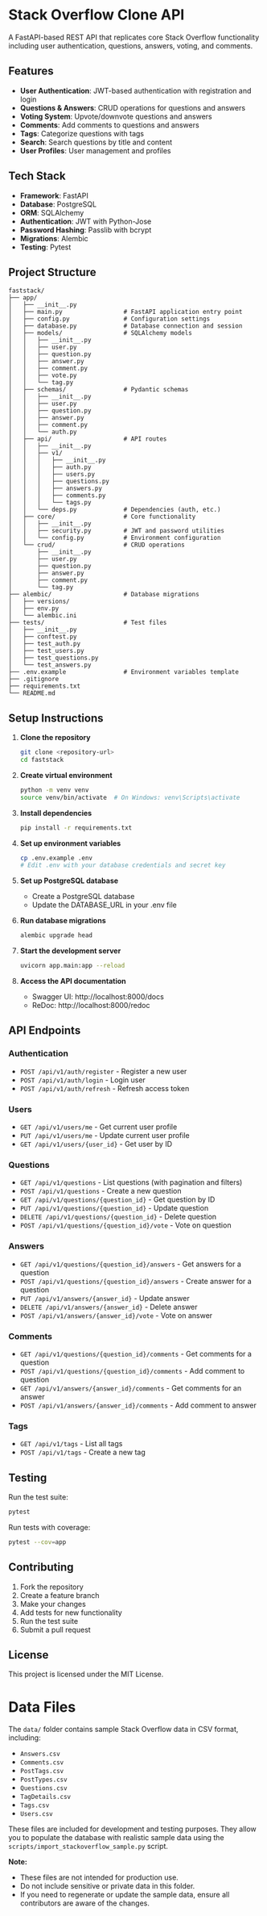 # Stack Overflow Clone API

A FastAPI-based REST API that replicates core Stack Overflow functionality including user authentication, questions, answers, voting, and comments.

## Features

- **User Authentication**: JWT-based authentication with registration and login
- **Questions & Answers**: CRUD operations for questions and answers
- **Voting System**: Upvote/downvote questions and answers
- **Comments**: Add comments to questions and answers
- **Tags**: Categorize questions with tags
- **Search**: Search questions by title and content
- **User Profiles**: User management and profiles

## Tech Stack

- **Framework**: FastAPI
- **Database**: PostgreSQL
- **ORM**: SQLAlchemy
- **Authentication**: JWT with Python-Jose
- **Password Hashing**: Passlib with bcrypt
- **Migrations**: Alembic
- **Testing**: Pytest

## Project Structure

```
faststack/
├── app/
│   ├── __init__.py
│   ├── main.py                 # FastAPI application entry point
│   ├── config.py               # Configuration settings
│   ├── database.py             # Database connection and session
│   ├── models/                 # SQLAlchemy models
│   │   ├── __init__.py
│   │   ├── user.py
│   │   ├── question.py
│   │   ├── answer.py
│   │   ├── comment.py
│   │   ├── vote.py
│   │   └── tag.py
│   ├── schemas/                # Pydantic schemas
│   │   ├── __init__.py
│   │   ├── user.py
│   │   ├── question.py
│   │   ├── answer.py
│   │   ├── comment.py
│   │   └── auth.py
│   ├── api/                    # API routes
│   │   ├── __init__.py
│   │   ├── v1/
│   │   │   ├── __init__.py
│   │   │   ├── auth.py
│   │   │   ├── users.py
│   │   │   ├── questions.py
│   │   │   ├── answers.py
│   │   │   ├── comments.py
│   │   │   └── tags.py
│   │   └── deps.py             # Dependencies (auth, etc.)
│   ├── core/                   # Core functionality
│   │   ├── __init__.py
│   │   ├── security.py         # JWT and password utilities
│   │   └── config.py           # Environment configuration
│   └── crud/                   # CRUD operations
│       ├── __init__.py
│       ├── user.py
│       ├── question.py
│       ├── answer.py
│       ├── comment.py
│       └── tag.py
├── alembic/                    # Database migrations
│   ├── versions/
│   ├── env.py
│   └── alembic.ini
├── tests/                      # Test files
│   ├── __init__.py
│   ├── conftest.py
│   ├── test_auth.py
│   ├── test_users.py
│   ├── test_questions.py
│   └── test_answers.py
├── .env.example                # Environment variables template
├── .gitignore
├── requirements.txt
└── README.md
```

## Setup Instructions

1. **Clone the repository**
   ```bash
   git clone <repository-url>
   cd faststack
   ```

2. **Create virtual environment**
   ```bash
   python -m venv venv
   source venv/bin/activate  # On Windows: venv\Scripts\activate
   ```

3. **Install dependencies**
   ```bash
   pip install -r requirements.txt
   ```

4. **Set up environment variables**
   ```bash
   cp .env.example .env
   # Edit .env with your database credentials and secret key
   ```

5. **Set up PostgreSQL database**
   - Create a PostgreSQL database
   - Update the DATABASE_URL in your .env file

6. **Run database migrations**
   ```bash
   alembic upgrade head
   ```

7. **Start the development server**
   ```bash
   uvicorn app.main:app --reload
   ```

8. **Access the API documentation**
   - Swagger UI: http://localhost:8000/docs
   - ReDoc: http://localhost:8000/redoc

## API Endpoints

### Authentication
- `POST /api/v1/auth/register` - Register a new user
- `POST /api/v1/auth/login` - Login user
- `POST /api/v1/auth/refresh` - Refresh access token

### Users
- `GET /api/v1/users/me` - Get current user profile
- `PUT /api/v1/users/me` - Update current user profile
- `GET /api/v1/users/{user_id}` - Get user by ID

### Questions
- `GET /api/v1/questions` - List questions (with pagination and filters)
- `POST /api/v1/questions` - Create a new question
- `GET /api/v1/questions/{question_id}` - Get question by ID
- `PUT /api/v1/questions/{question_id}` - Update question
- `DELETE /api/v1/questions/{question_id}` - Delete question
- `POST /api/v1/questions/{question_id}/vote` - Vote on question

### Answers
- `GET /api/v1/questions/{question_id}/answers` - Get answers for a question
- `POST /api/v1/questions/{question_id}/answers` - Create answer for a question
- `PUT /api/v1/answers/{answer_id}` - Update answer
- `DELETE /api/v1/answers/{answer_id}` - Delete answer
- `POST /api/v1/answers/{answer_id}/vote` - Vote on answer

### Comments
- `GET /api/v1/questions/{question_id}/comments` - Get comments for a question
- `POST /api/v1/questions/{question_id}/comments` - Add comment to question
- `GET /api/v1/answers/{answer_id}/comments` - Get comments for an answer
- `POST /api/v1/answers/{answer_id}/comments` - Add comment to answer

### Tags
- `GET /api/v1/tags` - List all tags
- `POST /api/v1/tags` - Create a new tag

## Testing

Run the test suite:
```bash
pytest
```

Run tests with coverage:
```bash
pytest --cov=app
```

## Contributing

1. Fork the repository
2. Create a feature branch
3. Make your changes
4. Add tests for new functionality
5. Run the test suite
6. Submit a pull request

## License

This project is licensed under the MIT License.

# Data Files

The `data/` folder contains sample Stack Overflow data in CSV format, including:

- `Answers.csv`
- `Comments.csv`
- `PostTags.csv`
- `PostTypes.csv`
- `Questions.csv`
- `TagDetails.csv`
- `Tags.csv`
- `Users.csv`

These files are included for development and testing purposes. They allow you to populate the database with realistic sample data using the `scripts/import_stackoverflow_sample.py` script.

**Note:**
- These files are not intended for production use.
- Do not include sensitive or private data in this folder.
- If you need to regenerate or update the sample data, ensure all contributors are aware of the changes. 